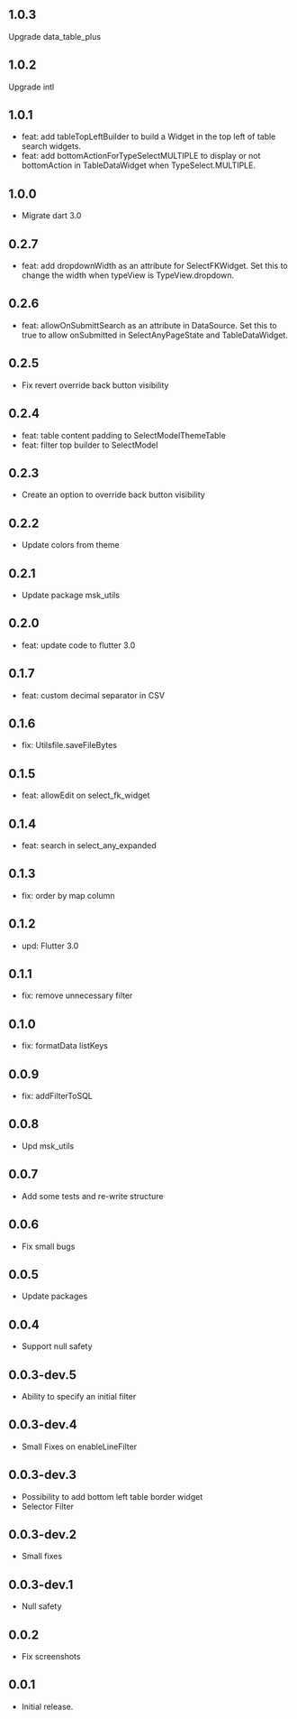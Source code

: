 ## 1.0.3
Upgrade data_table_plus
## 1.0.2
Upgrade intl
## 1.0.1
* feat: add tableTopLeftBuilder to build a Widget in the top left of table search widgets.
* feat: add bottomActionForTypeSelectMULTIPLE to display or not bottomAction in TableDataWidget when TypeSelect.MULTIPLE.
## 1.0.0
* Migrate dart 3.0
## 0.2.7
* feat: add dropdownWidth as an attribute for SelectFKWidget. Set this to change the width when typeView is TypeView.dropdown. 
## 0.2.6
* feat: allowOnSubmittSearch as an attribute in DataSource. Set this to true to allow onSubmitted in SelectAnyPageState and TableDataWidget.
## 0.2.5
* Fix revert override back button visibility
## 0.2.4
* feat: table content padding to SelectModelThemeTable
* feat: filter top builder to SelectModel
## 0.2.3
* Create an option to override back button visibility 
## 0.2.2
* Update colors from theme 
## 0.2.1
* Update package msk_utils 
## 0.2.0
* feat: update code to flutter 3.0
## 0.1.7
* feat: custom decimal separator in CSV
## 0.1.6
* fix: Utilsfile.saveFileBytes
## 0.1.5
* feat: allowEdit on select_fk_widget
## 0.1.4
* feat: search in select_any_expanded
## 0.1.3
* fix: order by map column
## 0.1.2
* upd: Flutter 3.0
## 0.1.1
* fix: remove unnecessary filter
## 0.1.0
* fix: formatData listKeys
## 0.0.9
* fix: addFilterToSQL
## 0.0.8
* Upd msk_utils
## 0.0.7
* Add some tests and re-write structure
## 0.0.6
* Fix small bugs
## 0.0.5
* Update packages
## 0.0.4
* Support null safety
## 0.0.3-dev.5
* Ability to specify an initial filter
## 0.0.3-dev.4
* Small Fixes on enableLineFilter
## 0.0.3-dev.3
* Possibility to add bottom left table border widget
* Selector Filter
## 0.0.3-dev.2
* Small fixes
## 0.0.3-dev.1
* Null safety
## 0.0.2
* Fix screenshots  
## 0.0.1
* Initial release.
